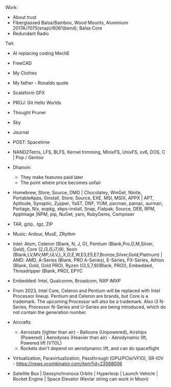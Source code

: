 Work:

- About trust
- Fiberglassed Balsa/Bamboo, Wood Mounts, Aluminium 2017A/7075(snap)/6061(bend); Balsa Core
- Redundant Radio

Twt:

- AI replacing coding MechE
- FreeCAD
- My Clothes
- My father - Ronaldo quote
- Scaleform GFX

- PROJ: Git Hello Worlds
- Thought Pruner
- Sky
- Journal
- POST: Spacetime
- NAND2Tetris, LFS, BLFS, Kernel trimming, MinixFS, UnixFS, xv6, DOS, C | Pop / Gentoo
- Dhanvin:
	- They make features paid later
	- The point where price becomes unfair
- Homebrew, Store; Source, DMG | Chocolatey, WinGet, Ninite, PortableApps, 0install, Store; Source, EXE, MSI, MSIX, APPX | APT, Aptitude, Synaptic, Zypper, YaST, DNF, YUM, pacman, pamac, aurman, Portage, Nix, eopkg, xbps-install, Snap, Flatpak; Source, DEB, RPM, AppImage |NPM, pip, NuGet, yarn, RubyGems, Composer
- TAR, gzip, .tgz, ZIP
- Music: Ardour, MusE, ZRythm
- Intel: Atom, Celeron (Blank, N, J, G), Pentium (Blank,Pro,D,M,Silver, Gold), Core (2,i3,i5,i7,i9), Xeon (Blank,LV,MV,MP,ULV,L,X,D,E,W,E3,E5,E7,Bronze,Silver,Gold,Platinum) | AMD: AMD, A-Series (Blank, PRO A-Series), E-Series, FX-Series, Athlon (Blank, Gold, Gold PRO), Ryzen ((3,5,7,9)(Blank, PRO)), Embedded, Threadripper (Blank, PRO), EPYC
- Embedded: Intel, Qualcomm, Broadcom, NXP iMXP
- From 2023, Intel Core, Celeron and Pentium will be replaced with Intel Processor lineup. Pentium and Celeron are brands, but Core is a trademark. The upcoming Processor will also be a trademark. Also i3 N-Series, Processor N-Series and U-Series are being introduced, which do not contain the generation number.
- Aircrafts
	- Aerostats (lighter than air) - Balloons (Unpowered), Airships (Powered) | Aerodynes (Heavier than air) - Aerodynamic lift, Powered lift (VTOL)
	- Rockets don't depend on aerodynamic lift, and can do spaceflight
- Virtualization, Paravirtualization, Passthrough (GPU/PCIe/VFIO), SR-IOV - https://news.ycombinator.com/item?id=23568006
- Satellite Bus | Geosynchronous Orbits | Hyperloop | Launch Vehicle | Rocket Engine | Space Elevator (Kevlar string can work in Moon)